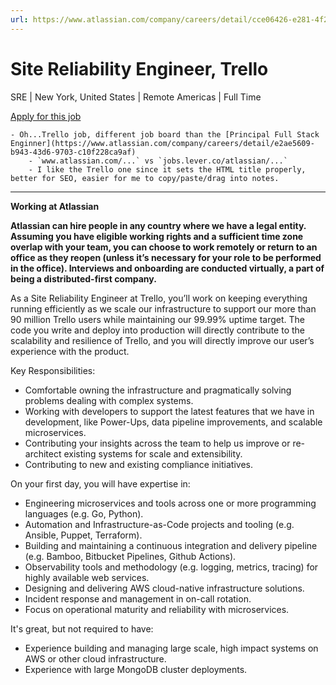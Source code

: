 ```yaml
---
url: https://www.atlassian.com/company/careers/detail/cce06426-e281-4f22-b210-978f6887c9b5
---
```

# Site Reliability Engineer, Trello

SRE | New York, United States | Remote Americas | Full Time

[Apply for this job](https://jobs.lever.co/atlassian/cce06426-e281-4f22-b210-978f6887c9b5/apply)

```ad-note
- Oh...Trello job, different job board than the [Principal Full Stack Enginner](https://www.atlassian.com/company/careers/detail/e2ae5609-b943-43d6-9703-c10f228ca9af)
	- `www.atlassian.com/...` vs `jobs.lever.co/atlassian/...`
	- I like the Trello one since it sets the HTML title properly, better for SEO, easier for me to copy/paste/drag into notes.
```

---

**Working at Atlassian**

**Atlassian can hire people in any country where we have a legal entity. Assuming you have eligible working rights and a sufficient time zone overlap with your team, you can choose to work remotely or return to an office as they reopen (unless it’s necessary for your role to be performed in the office). Interviews and onboarding are conducted virtually, a part of being a distributed-first company.**

As a Site Reliability Engineer at Trello, you’ll work on keeping everything running efficiently as we scale our infrastructure to support our more than 90 million Trello users while maintaining our 99.99% uptime target. The code you write and deploy into production will directly contribute to the scalability and resilience of Trello, and you will directly improve our user’s experience with the product.

Key Responsibilities:

-   Comfortable owning the infrastructure and pragmatically solving problems dealing with complex systems.
-   Working with developers to support the latest features that we have in development, like Power-Ups, data pipeline improvements, and scalable microservices.
-   Contributing your insights across the team to help us improve or re-architect existing systems for scale and extensibility.
-   Contributing to new and existing compliance initiatives.

On your first day, you will have expertise in:

-   Engineering microservices and tools across one or more programming languages (e.g. Go, Python).
-   Automation and Infrastructure-as-Code projects and tooling (e.g. Ansible, Puppet, Terraform).
-   Building and maintaining a continuous integration and delivery pipeline (e.g. Bamboo, Bitbucket Pipelines, Github Actions).
-   Observability tools and methodology (e.g. logging, metrics, tracing) for highly available web services.
-   Designing and delivering AWS cloud-native infrastructure solutions.
-   Incident response and management in on-call rotation.
-   Focus on operational maturity and reliability with microservices.

It's great, but not required to have:

-   Experience building and managing large scale, high impact systems on AWS or other cloud infrastructure.
-   Experience with large MongoDB cluster deployments.